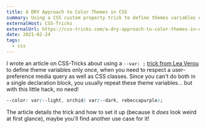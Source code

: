 ```yaml
---
title: A DRY Approach to Color Themes in CSS
summary: Using a CSS custom property trick to define themes variables only once.
externalHost: CSS-Tricks
externalUrl: https://css-tricks.com/a-dry-approach-to-color-themes-in-css/
date: 2021-02-24
tags:
  - css
---
```


I wrote an article on CSS-Tricks about using a `--var: ;` [trick from Lea Verou](https://lea.verou.me/2020/10/the-var-space-hack-to-toggle-multiple-values-with-one-custom-property/) to define theme variables only once, when you need to respect a user-preference media query as well as CSS classes. Since you can't do both in a single declaration block, you usually repeat these theme variables… but with this little hack, no need!

```css
--color: var(--light, orchid) var(--dark, rebeccapurple);
```

The article details the trick and how to set it up (because it _does_ look weird at first glance), maybe you'll find another use case for it!